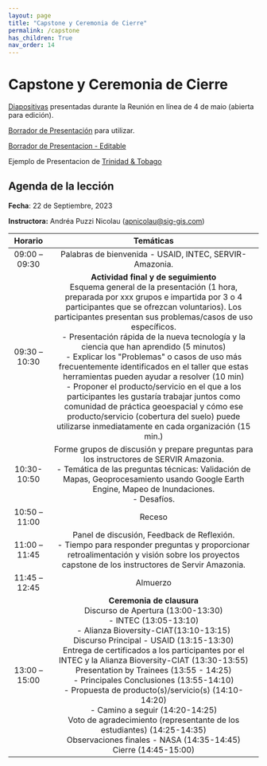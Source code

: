 ```yaml
---
layout: page
title: "Capstone y Ceremonia de Cierre"
permalink: /capstone
has_children: True
nav_order: 14
---
```


# Capstone y Ceremonia de Cierre

[Diapositivas](https://docs.google.com/presentation/d/1LGYV0Ffc4Ax5fO-fAYtLuDhVmrpq38OT/edit?usp=sharing&ouid=117588040825190888554&rtpof=true&sd=true) presentadas durante la Reunión en línea de 4 de maio (abierta para edición).

[Borrador de Presentación](https://docs.google.com/presentation/d/19CXDsVFLMFqWe0rCeNdkWAizEBHJmR7e1J7cl-vpOpA/edit?usp=sharing) para utilizar.

[Borrador de Presentacion - Editable](https://docs.google.com/presentation/d/13Cpb5deyWsPSDb2liwpPBmC6EBnBkbbUGTK_wV4yECA/edit#slide=id.g1e7d197fcff_2_45)

Ejemplo de Presentacion de [Trinidad & Tobago](https://docs.google.com/presentation/d/1ln5OTnG8RHMrveJXQ5rtBAY--6fF7xYADjT3D5jLygM/edit#slide=id.g1e1ce7e9609_0_0)

## Agenda de la lección

**Fecha**: 22 de Septiembre, 2023

**Instructora:** Andréa Puzzi Nicolau ([apnicolau@sig-gis.com](apnicolau@sig-gis.com))

|    Horario    |                                                                                                                                                                                                                                                                                                                                                                         Temáticas                                                                                                                                                                                                                                                                                                                                                                        |
|:-------------:|:--------------------------------------------------------------------------------------------------------------------------------------------------------------------------------------------------------------------------------------------------------------------------------------------------------------------------------------------------------------------------------------------------------------------------------------------------------------------------------------------------------------------------------------------------------------------------------------------------------------------------------------------------------------------------------------------------------------------------------------------------------:|
| 09:00 – 09:30 | Palabras de bienvenida - USAID, INTEC,  SERVIR-Amazonia.                                                                                                                                                                                                                                                                                                                                                                                                                                                                                                                                                                                                                                                                                                 |
| 09:30 – 10:30 | **Actividad final y de seguimiento**<br>Esquema general de la presentación (1 hora, preparada por xxx grupos e impartida por 3 o 4 participantes que se ofrezcan voluntarios). Los participantes presentan sus problemas/casos de uso específicos.<br>- Presentación rápida de la nueva tecnología y la ciencia que han aprendido (5 minutos)<br>- Explicar los "Problemas" o casos de uso más frecuentemente identificados en el taller que estas herramientas pueden ayudar a resolver (10 min)<br>- Proponer el producto/servicio en el que a los participantes les gustaría trabajar juntos como comunidad de práctica geoespacial y cómo ese producto/servicio (cobertura del suelo) puede utilizarse inmediatamente en cada organización (15 min.) |
|  10:30- 10:50 | Forme grupos de discusión y prepare preguntas para los instructores de SERVIR Amazonia.<br>- Temática de las preguntas técnicas: Validación de Mapas, Geoprocesamiento usando Google Earth Engine, Mapeo de Inundaciones.<br>- Desafíos.                                                                                                                                                                                                                                                                                                                                                                                                                                                                                                                 |
| 10:50 – 11:00 | Receso                                                                                                                                                                                                                                                                                                                                                                                                                                                                                                                                                                                                                                                                                                                                                   |
| 11:00 – 11:45 | Panel de discusión, Feedback de Reflexión.<br>- Tiempo para responder preguntas y proporcionar retroalimentación y visión sobre los proyectos capstone de los instructores de Servir Amazonia.                                                                                                                                                                                                                                                                                                                                                                                                                                                                                                                                                           |
| 11:45 – 12:45 | Almuerzo                                                                                                                                                                                                                                                                                                                                                                                                                                                                                                                                                                                                                                                                                                                                                 |
|  13:00 –15:00 | **Ceremonia de clausura**<br>Discurso de Apertura (13:00-13:30)<br>- INTEC (13:05-13:10)<br>- Alianza Bioversity-CIAT(13:10-13:15)<br>Discurso Principal - USAID (13:15-13:30)<br>Entrega de certificados a los participantes por el INTEC y la Alianza Bioversity-CIAT (13:30-13:55)	<br>Presentation by Trainees (13:55 - 14:25)<br>- Principales Conclusiones (13:55-14:10)<br>- Propuesta de producto(s)/servicio(s) (14:10-14:20)<br>- Camino a seguir (14:20-14:25)<br>Voto de agradecimiento (representante de los estudiantes)  (14:25-14:35)<br>Observaciones finales - NASA (14:35-14:45)<br>Cierre (14:45-15:00)                                                                                                                               |
